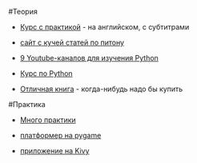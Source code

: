 #Теория
+ [Курс с практикой](https://www.coursera.org/learn/interactive-python-1) - на английском, с субтитрами

+ [сайт с кучей статей по питону](https://pythondigest.ru)

+ [9 Youtube-каналов для изучения Python](https://proglib.io/p/youtube-python-channels/)

+ [Курс по Python](https://vk.com/videos-101965347?section=album_892)

+ [Отличная книга](http://www.labirint.ru/books/311244/) - когда-нибудь надо бы купить

#Практика
+ [Много практики](https://learnpythonthehardway.org/book/)

+ [платформер на pygame](https://habrahabr.ru/post/193888/)

+ [приложение на Kivy](https://habrahabr.ru/post/313160/)